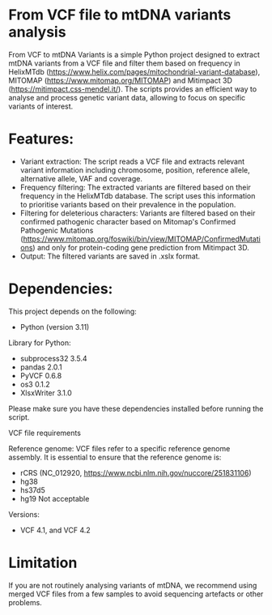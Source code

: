 # From VCF file to mtDNA variants analysis 


From VCF to mtDNA Variants is a simple Python project designed to extract mtDNA variants from a VCF file and filter them based on frequency in HelixMTdb (https://www.helix.com/pages/mitochondrial-variant-database), MITOMAP (https://www.mitomap.org/MITOMAP) and Mitimpact 3D (https://mitimpact.css-mendel.it/). The scripts provides an efficient way to analyse and process genetic variant data, allowing to focus on specific variants of interest.

# Features:
- Variant extraction: The script reads a VCF file and extracts relevant variant information including chromosome, position, reference allele, alternative allele, VAF and coverage.
- Frequency filtering: The extracted variants are filtered based on their frequency in the HelixMTdb database. The script uses this information to prioritise variants based on their prevalence in the population.
- Filtering for deleterious characters: Variants are filtered based on their confirmed pathogenic character based on Mitomap's Confirmed Pathogenic Mutations (https://www.mitomap.org/foswiki/bin/view/MITOMAP/ConfirmedMutations) and only for protein-coding gene prediction from Mitimpact 3D.
- Output: The filtered variants are saved in .xslx format.

# Dependencies:

This project depends on the following:

- Python (version 3.11)

Library for Python: 
- subprocess32 3.5.4
- pandas 2.0.1
- PyVCF 0.6.8 
- os3 0.1.2
- XlsxWriter 3.1.0

Please make sure you have these dependencies installed before running the script.

VCF file requirements

Reference genome: VCF files refer to a specific reference genome assembly. It is essential to ensure that the reference genome is:
- rCRS (NC_012920, https://www.ncbi.nlm.nih.gov/nuccore/251831106)
- hg38
- hs37d5
- hg19 Not acceptable

Versions: 
-	VCF 4.1, and VCF 4.2

# Limitation 

If you are not routinely analysing variants of mtDNA, we recommend using merged VCF files from a few samples to avoid sequencing artefacts or other problems.
